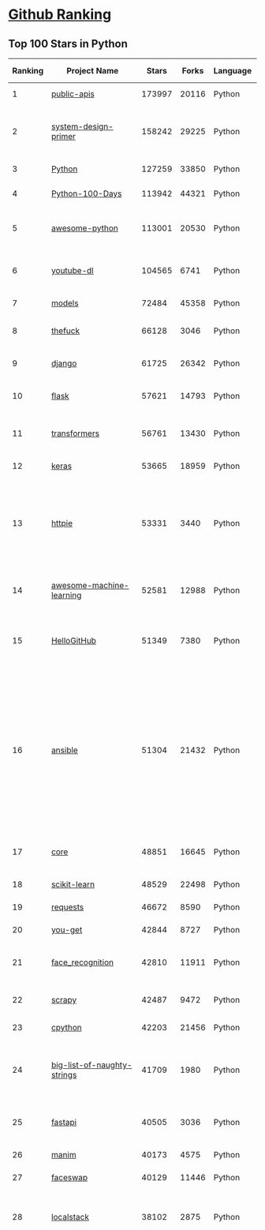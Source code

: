 [Github Ranking](../README.md)
==========

## Top 100 Stars in Python

| Ranking | Project Name | Stars | Forks | Language | Open Issues | Description | Last Commit |
| ------- | ------------ | ----- | ----- | -------- | ----------- | ----------- | ----------- |
| 1 | [public-apis](https://github.com/public-apis/public-apis) | 173997 | 20116 | Python | 5 | A collective list of free APIs | 2022-01-13T02:10:16Z |
| 2 | [system-design-primer](https://github.com/donnemartin/system-design-primer) | 158242 | 29225 | Python | 144 | Learn how to design large-scale systems. Prep for the system design interview.  Includes Anki flashcards. | 2021-12-30T22:40:31Z |
| 3 | [Python](https://github.com/TheAlgorithms/Python) | 127259 | 33850 | Python | 17 | All Algorithms implemented in Python | 2022-01-12T08:51:38Z |
| 4 | [Python-100-Days](https://github.com/jackfrued/Python-100-Days) | 113942 | 44321 | Python | 445 | Python - 100天从新手到大师 | 2022-01-11T09:12:34Z |
| 5 | [awesome-python](https://github.com/vinta/awesome-python) | 113001 | 20530 | Python | 10 | A curated list of awesome Python frameworks, libraries, software and resources | 2022-01-11T09:10:34Z |
| 6 | [youtube-dl](https://github.com/ytdl-org/youtube-dl) | 104565 | 6741 | Python | 4099 | Command-line program to download videos from YouTube.com and other video sites | 2022-01-13T00:40:44Z |
| 7 | [models](https://github.com/tensorflow/models) | 72484 | 45358 | Python | 1130 | Models and examples built with TensorFlow | 2022-01-13T02:04:13Z |
| 8 | [thefuck](https://github.com/nvbn/thefuck) | 66128 | 3046 | Python | 188 | Magnificent app which corrects your previous console command. | 2022-01-05T10:00:27Z |
| 9 | [django](https://github.com/django/django) | 61725 | 26342 | Python | 0 | The Web framework for perfectionists with deadlines. | 2022-01-13T04:35:17Z |
| 10 | [flask](https://github.com/pallets/flask) | 57621 | 14793 | Python | 20 | The Python micro framework for building web applications. | 2022-01-12T10:48:56Z |
| 11 | [transformers](https://github.com/huggingface/transformers) | 56761 | 13430 | Python | 319 | 🤗 Transformers: State-of-the-art Machine Learning for Pytorch, TensorFlow, and JAX. | 2022-01-13T05:03:29Z |
| 12 | [keras](https://github.com/keras-team/keras) | 53665 | 18959 | Python | 207 | Deep Learning for humans | 2022-01-13T03:27:27Z |
| 13 | [httpie](https://github.com/httpie/httpie) | 53331 | 3440 | Python | 96 | As easy as /aitch-tee-tee-pie/ 🥧 Modern, user-friendly command-line HTTP client for the API era. JSON support, colors, sessions, downloads, plugins & more. https://twitter.com/httpie | 2022-01-12T17:37:26Z |
| 14 | [awesome-machine-learning](https://github.com/josephmisiti/awesome-machine-learning) | 52581 | 12988 | Python | 0 | A curated list of awesome Machine Learning frameworks, libraries and software. | 2022-01-11T00:31:21Z |
| 15 | [HelloGitHub](https://github.com/521xueweihan/HelloGitHub) | 51349 | 7380 | Python | 18 | :octocat: 分享 GitHub 上有趣、入门级的开源项目。Share interesting, entry-level open source projects on GitHub. | 2021-12-28T00:32:28Z |
| 16 | [ansible](https://github.com/ansible/ansible) | 51304 | 21432 | Python | 1068 | Ansible is a radically simple IT automation platform that makes your applications and systems easier to deploy and maintain. Automate everything from code deployment to network configuration to cloud management, in a language that approaches plain English, using SSH, with no agents to install on remote systems. https://docs.ansible.com. | 2022-01-13T00:50:18Z |
| 17 | [core](https://github.com/home-assistant/core) | 48851 | 16645 | Python | 1096 | :house_with_garden: Open source home automation that puts local control and privacy first. | 2022-01-13T04:53:52Z |
| 18 | [scikit-learn](https://github.com/scikit-learn/scikit-learn) | 48529 | 22498 | Python | 1683 | scikit-learn: machine learning in Python | 2022-01-13T03:53:30Z |
| 19 | [requests](https://github.com/psf/requests) | 46672 | 8590 | Python | 167 | A simple, yet elegant, HTTP library. | 2022-01-11T17:42:00Z |
| 20 | [you-get](https://github.com/soimort/you-get) | 42844 | 8727 | Python | 0 | :arrow_double_down: Dumb downloader that scrapes the web | 2022-01-07T02:47:41Z |
| 21 | [face_recognition](https://github.com/ageitgey/face_recognition) | 42810 | 11911 | Python | 644 | The world's simplest facial recognition api for Python and the command line | 2021-12-04T17:06:24Z |
| 22 | [scrapy](https://github.com/scrapy/scrapy) | 42487 | 9472 | Python | 493 | Scrapy, a fast high-level web crawling & scraping framework for Python. | 2022-01-11T14:21:34Z |
| 23 | [cpython](https://github.com/python/cpython) | 42203 | 21456 | Python | 0 | The Python programming language | 2022-01-13T04:10:46Z |
| 24 | [big-list-of-naughty-strings](https://github.com/minimaxir/big-list-of-naughty-strings) | 41709 | 1980 | Python | 54 | The Big List of Naughty Strings is a list of strings which have a high probability of causing issues when used as user-input data. | 2021-08-17T00:23:33Z |
| 25 | [fastapi](https://github.com/tiangolo/fastapi) | 40505 | 3036 | Python | 875 | FastAPI framework, high performance, easy to learn, fast to code, ready for production | 2022-01-13T03:00:11Z |
| 26 | [manim](https://github.com/3b1b/manim) | 40173 | 4575 | Python | 314 | Animation engine for explanatory math videos | 2022-01-10T23:07:44Z |
| 27 | [faceswap](https://github.com/deepfakes/faceswap) | 40129 | 11446 | Python | 17 | Deepfakes Software For All | 2021-12-05T19:25:45Z |
| 28 | [localstack](https://github.com/localstack/localstack) | 38102 | 2875 | Python | 301 | 💻  A fully functional local AWS cloud stack. Develop and test your cloud & Serverless apps offline! | 2022-01-13T00:16:32Z |
| 29 | [funNLP](https://github.com/fighting41love/funNLP) | 36010 | 10423 | Python | 16 | 中英文敏感词、语言检测、中外手机/电话归属地/运营商查询、名字推断性别、手机号抽取、身份证抽取、邮箱抽取、中日文人名库、中文缩写库、拆字词典、词汇情感值、停用词、反动词表、暴恐词表、繁简体转换、英文模拟中文发音、汪峰歌词生成器、职业名称词库、同义词库、反义词库、否定词库、汽车品牌词库、汽车零件词库、连续英文切割、各种中文词向量、公司名字大全、古诗词库、IT词库、财经词库、成语词库、地名词库、历史名人词库、诗词词库、医学词库、饮食词库、法律词库、汽车词库、动物词库、中文聊天语料、中文谣言数据、百度中文问答数据集、句子相似度匹配算法集合、bert资源、文本生成&摘要相关工具、cocoNLP信息抽取工具、国内电话号码正则匹配、清华大学XLORE:中英文跨语言百科知识图谱、清华大学人工智能技术系列报告、自然语言生成、NLU太难了系列、自动对联数据及机器人、用户名黑名单列表、罪名法务名词及分类模型、微信公众号语料、cs224n深度学习自然语言处理课程、中文手写汉字识别、中文自然语言处理 语料/数据集、变量命名神器、分词语料库+代码、任务型对话英文数据集、ASR 语音数据集 + 基于深度学习的中文语音识别系统、笑声检测器、Microsoft多语言数字/单位/如日期时间识别包、中华新华字典数据库及api(包括常用歇后语、成语、词语和汉字)、文档图谱自动生成、SpaCy 中文模型、Common Voice语音识别数据集新版、神经网络关系抽取、基于bert的命名实体识别、关键词(Keyphrase)抽取包pke、基于医疗领域知识图谱的问答系统、基于依存句法与语义角色标注的事件三元组抽取、依存句法分析4万句高质量标注数据、cnocr：用来做中文OCR的Python3包、中文人物关系知识图谱项目、中文nlp竞赛项目及代码汇总、中文字符数据、speech-aligner: 从“人声语音”及其“语言文本”产生音素级别时间对齐标注的工具、AmpliGraph: 知识图谱表示学习(Python)库：知识图谱概念链接预测、Scattertext 文本可视化(python)、语言/知识表示工具：BERT & ERNIE、中文对比英文自然语言处理NLP的区别综述、Synonyms中文近义词工具包、HarvestText领域自适应文本挖掘工具（新词发现-情感分析-实体链接等）、word2word：(Python)方便易用的多语言词-词对集：62种语言/3,564个多语言对、语音识别语料生成工具：从具有音频/字幕的在线视频创建自动语音识别(ASR)语料库、构建医疗实体识别的模型（包含词典和语料标注）、单文档非监督的关键词抽取、Kashgari中使用gpt-2语言模型、开源的金融投资数据提取工具、文本自动摘要库TextTeaser: 仅支持英文、人民日报语料处理工具集、一些关于自然语言的基本模型、基于14W歌曲知识库的问答尝试--功能包括歌词接龙and已知歌词找歌曲以及歌曲歌手歌词三角关系的问答、基于Siamese bilstm模型的相似句子判定模型并提供训练数据集和测试数据集、用Transformer编解码模型实现的根据Hacker News文章标题自动生成评论、用BERT进行序列标记和文本分类的模板代码、LitBank：NLP数据集——支持自然语言处理和计算人文学科任务的100部带标记英文小说语料、百度开源的基准信息抽取系统、虚假新闻数据集、Facebook: LAMA语言模型分析，提供Transformer-XL/BERT/ELMo/GPT预训练语言模型的统一访问接口、CommonsenseQA：面向常识的英文QA挑战、中文知识图谱资料、数据及工具、各大公司内部里大牛分享的技术文档 PDF 或者 PPT、自然语言生成SQL语句（英文）、中文NLP数据增强（EDA）工具、英文NLP数据增强工具 、基于医药知识图谱的智能问答系统、京东商品知识图谱、基于mongodb存储的军事领域知识图谱问答项目、基于远监督的中文关系抽取、语音情感分析、中文ULMFiT-情感分析-文本分类-语料及模型、一个拍照做题程序、世界各国大规模人名库、一个利用有趣中文语料库 qingyun 训练出来的中文聊天机器人、中文聊天机器人seqGAN、省市区镇行政区划数据带拼音标注、教育行业新闻语料库包含自动文摘功能、开放了对话机器人-知识图谱-语义理解-自然语言处理工具及数据、中文知识图谱：基于百度百科中文页面-抽取三元组信息-构建中文知识图谱、masr: 中文语音识别-提供预训练模型-高识别率、Python音频数据增广库、中文全词覆盖BERT及两份阅读理解数据、ConvLab：开源多域端到端对话系统平台、中文自然语言处理数据集、基于最新版本rasa搭建的对话系统、基于TensorFlow和BERT的管道式实体及关系抽取、一个小型的证券知识图谱/知识库、复盘所有NLP比赛的TOP方案、OpenCLaP：多领域开源中文预训练语言模型仓库、UER：基于不同语料+编码器+目标任务的中文预训练模型仓库、中文自然语言处理向量合集、基于金融-司法领域(兼有闲聊性质)的聊天机器人、g2pC：基于上下文的汉语读音自动标记模块、Zincbase 知识图谱构建工具包、诗歌质量评价/细粒度情感诗歌语料库、快速转化「中文数字」和「阿拉伯数字」、百度知道问答语料库、基于知识图谱的问答系统、jieba_fast 加速版的jieba、正则表达式教程、中文阅读理解数据集、基于BERT等最新语言模型的抽取式摘要提取、Python利用深度学习进行文本摘要的综合指南、知识图谱深度学习相关资料整理、维基大规模平行文本语料、StanfordNLP 0.2.0：纯Python版自然语言处理包、NeuralNLP-NeuralClassifier：腾讯开源深度学习文本分类工具、端到端的封闭域对话系统、中文命名实体识别：NeuroNER vs. BertNER、新闻事件线索抽取、2019年百度的三元组抽取比赛：“科学空间队”源码、基于依存句法的开放域文本知识三元组抽取和知识库构建、中文的GPT2训练代码、ML-NLP - 机器学习(Machine Learning)NLP面试中常考到的知识点和代码实现、nlp4han:中文自然语言处理工具集(断句/分词/词性标注/组块/句法分析/语义分析/NER/N元语法/HMM/代词消解/情感分析/拼写检查、XLM：Facebook的跨语言预训练语言模型、用基于BERT的微调和特征提取方法来进行知识图谱百度百科人物词条属性抽取、中文自然语言处理相关的开放任务-数据集-当前最佳结果、CoupletAI - 基于CNN+Bi-LSTM+Attention 的自动对对联系统、抽象知识图谱、MiningZhiDaoQACorpus - 580万百度知道问答数据挖掘项目、brat rapid annotation tool: 序列标注工具、大规模中文知识图谱数据：1.4亿实体、数据增强在机器翻译及其他nlp任务中的应用及效果、allennlp阅读理解:支持多种数据和模型、PDF表格数据提取工具 、 Graphbrain：AI开源软件库和科研工具，目的是促进自动意义提取和文本理解以及知识的探索和推断、简历自动筛选系统、基于命名实体识别的简历自动摘要、中文语言理解测评基准，包括代表性的数据集&基准模型&语料库&排行榜、树洞 OCR 文字识别 、从包含表格的扫描图片中识别表格和文字、语声迁移、Python口语自然语言处理工具集(英文)、 similarity：相似度计算工具包，java编写、海量中文预训练ALBERT模型 、Transformers 2.0 、基于大规模音频数据集Audioset的音频增强 、Poplar：网页版自然语言标注工具、图片文字去除，可用于漫画翻译 、186种语言的数字叫法库、Amazon发布基于知识的人-人开放领域对话数据集 、中文文本纠错模块代码、繁简体转换 、 Python实现的多种文本可读性评价指标、类似于人名/地名/组织机构名的命名体识别数据集 、东南大学《知识图谱》研究生课程(资料)、. 英文拼写检查库 、 wwsearch是企业微信后台自研的全文检索引擎、CHAMELEON：深度学习新闻推荐系统元架构 、 8篇论文梳理BERT相关模型进展与反思、DocSearch：免费文档搜索引擎、 LIDA：轻量交互式对话标注工具 、aili - the fastest in-memory index in the East 东半球最快并发索引 、知识图谱车音工作项目、自然语言生成资源大全 、中日韩分词库mecab的Python接口库、中文文本摘要/关键词提取、汉字字符特征提取器 (featurizer)，提取汉字的特征（发音特征、字形特征）用做深度学习的特征、中文生成任务基准测评 、中文缩写数据集、中文任务基准测评 - 代表性的数据集-基准(预训练)模型-语料库-baseline-工具包-排行榜、PySS3：面向可解释AI的SS3文本分类器机器可视化工具 、中文NLP数据集列表、COPE - 格律诗编辑程序、doccano：基于网页的开源协同多语言文本标注工具 、PreNLP：自然语言预处理库、简单的简历解析器，用来从简历中提取关键信息、用于中文闲聊的GPT2模型：GPT2-chitchat、基于检索聊天机器人多轮响应选择相关资源列表(Leaderboards、Datasets、Papers)、(Colab)抽象文本摘要实现集锦(教程 、词语拼音数据、高效模糊搜索工具、NLP数据增广资源集、微软对话机器人框架 、 GitHub Typo Corpus：大规模GitHub多语言拼写错误/语法错误数据集、TextCluster：短文本聚类预处理模块 Short text cluster、面向语音识别的中文文本规范化、BLINK：最先进的实体链接库、BertPunc：基于BERT的最先进标点修复模型、Tokenizer：快速、可定制的文本词条化库、中文语言理解测评基准，包括代表性的数据集、基准(预训练)模型、语料库、排行榜、spaCy 医学文本挖掘与信息提取 、 NLP任务示例项目代码集、 python拼写检查库、chatbot-list - 行业内关于智能客服、聊天机器人的应用和架构、算法分享和介绍、语音质量评价指标(MOSNet, BSSEval, STOI, PESQ, SRMR)、 用138GB语料训练的法文RoBERTa预训练语言模型 、BERT-NER-Pytorch：三种不同模式的BERT中文NER实验、无道词典 - 有道词典的命令行版本，支持英汉互查和在线查询、2019年NLP亮点回顾、 Chinese medical dialogue data 中文医疗对话数据集 、最好的汉字数字(中文数字)-阿拉伯数字转换工具、 基于百科知识库的中文词语多词义/义项获取与特定句子词语语义消歧、awesome-nlp-sentiment-analysis - 情感分析、情绪原因识别、评价对象和评价词抽取、LineFlow：面向所有深度学习框架的NLP数据高效加载器、中文医学NLP公开资源整理 、MedQuAD：(英文)医学问答数据集、将自然语言数字串解析转换为整数和浮点数、Transfer Learning in Natural Language Processing (NLP) 、面向语音识别的中文/英文发音辞典、Tokenizers：注重性能与多功能性的最先进分词器、CLUENER 细粒度命名实体识别 Fine Grained Named Entity Recognition、 基于BERT的中文命名实体识别、中文谣言数据库、NLP数据集/基准任务大列表、nlp相关的一些论文及代码, 包括主题模型、词向量(Word Embedding)、命名实体识别(NER)、文本分类(Text Classificatin)、文本生成(Text Generation)、文本相似性(Text Similarity)计算等，涉及到各种与nlp相关的算法，基于keras和tensorflow 、Python文本挖掘/NLP实战示例、 Blackstone：面向非结构化法律文本的spaCy pipeline和NLP模型通过同义词替换实现文本“变脸” 、中文 预训练 ELECTREA 模型: 基于对抗学习 pretrain Chinese Model 、albert-chinese-ner - 用预训练语言模型ALBERT做中文NER 、基于GPT2的特定主题文本生成/文本增广、开源预训练语言模型合集、多语言句向量包、编码、标记和实现：一种可控高效的文本生成方法、 英文脏话大列表 、attnvis：GPT2、BERT等transformer语言模型注意力交互可视化、CoVoST：Facebook发布的多语种语音-文本翻译语料库，包括11种语言(法语、德语、荷兰语、俄语、西班牙语、意大利语、土耳其语、波斯语、瑞典语、蒙古语和中文)的语音、文字转录及英文译文、Jiagu自然语言处理工具 - 以BiLSTM等模型为基础，提供知识图谱关系抽取 中文分词 词性标注 命名实体识别 情感分析 新词发现 关键词 文本摘要 文本聚类等功能、用unet实现对文档表格的自动检测，表格重建、NLP事件提取文献资源列表 、 金融领域自然语言处理研究资源大列表、CLUEDatasetSearch - 中英文NLP数据集：搜索所有中文NLP数据集，附常用英文NLP数据集 、medical_NER - 中文医学知识图谱命名实体识别 、(哈佛)讲因果推理的免费书、知识图谱相关学习资料/数据集/工具资源大列表、Forte：灵活强大的自然语言处理pipeline工具集 、Python字符串相似性算法库、PyLaia：面向手写文档分析的深度学习工具包、TextFooler：针对文本分类/推理的对抗文本生成模块、Haystack：灵活、强大的可扩展问答(QA)框架、中文关键短语抽取工具 | 2021-08-20T05:49:28Z |
| 30 | [PayloadsAllTheThings](https://github.com/swisskyrepo/PayloadsAllTheThings) | 33490 | 9207 | Python | 0 | A list of useful payloads and bypass for Web Application Security and Pentest/CTF | 2022-01-05T21:23:13Z |
| 31 | [shadowsocks](https://github.com/shadowsocks/shadowsocks) | 33101 | 19429 | Python | 0 | None | 2021-02-28T20:39:55Z |
| 32 | [CppCoreGuidelines](https://github.com/isocpp/CppCoreGuidelines) | 32906 | 4480 | Python | 186 | The C++ Core Guidelines are a set of tried-and-true guidelines, rules, and best practices about coding in C++ | 2022-01-07T04:26:54Z |
| 33 | [Real-Time-Voice-Cloning](https://github.com/CorentinJ/Real-Time-Voice-Cloning) | 32703 | 5972 | Python | 18 | Clone a voice in 5 seconds to generate arbitrary speech in real-time | 2022-01-11T05:13:37Z |
| 34 | [AiLearning](https://github.com/apachecn/AiLearning) | 32544 | 10711 | Python | 2 | AiLearning: 机器学习 - MachineLearning - ML、深度学习 - DeepLearning - DL、自然语言处理 NLP | 2022-01-11T02:49:33Z |
| 35 | [pandas](https://github.com/pandas-dev/pandas) | 32295 | 13753 | Python | 3272 | Flexible and powerful data analysis / manipulation library for Python, providing labeled data structures similar to R data.frame objects, statistical functions, and much more | 2022-01-13T04:23:43Z |
| 36 | [rich](https://github.com/Textualize/rich) | 32205 | 1047 | Python | 21 | Rich is a Python library for rich text and beautiful formatting in the terminal. | 2022-01-12T15:27:56Z |
| 37 | [openpilot](https://github.com/commaai/openpilot) | 32064 | 5924 | Python | 111 | openpilot is an open source driver assistance system. openpilot performs the functions of Automated Lane Centering and Adaptive Cruise Control for over 150 supported car makes and models. | 2022-01-13T03:12:34Z |
| 38 | [Deep-Learning-Papers-Reading-Roadmap](https://github.com/floodsung/Deep-Learning-Papers-Reading-Roadmap) | 31547 | 6760 | Python | 43 | Deep Learning papers reading roadmap for anyone who are eager to learn this amazing tech! | 2022-01-05T17:21:36Z |
| 39 | [XX-Net](https://github.com/XX-net/XX-Net) | 31014 | 7810 | Python | 7743 | A proxy tool to bypass GFW. | 2022-01-10T03:46:43Z |
| 40 | [DeepFaceLab](https://github.com/iperov/DeepFaceLab) | 30726 | 6959 | Python | 377 | DeepFaceLab is the leading software for creating deepfakes. | 2022-01-10T08:50:03Z |
| 41 | [12306](https://github.com/testerSunshine/12306) | 30431 | 9454 | Python | 206 | 12306智能刷票，订票 | 2021-08-25T15:36:49Z |
| 42 | [bert](https://github.com/google-research/bert) | 30164 | 8463 | Python | 747 | TensorFlow code and pre-trained models for BERT | 2021-09-11T19:02:31Z |
| 43 | [python-patterns](https://github.com/faif/python-patterns) | 29991 | 6128 | Python | 12 | A collection of design patterns/idioms in Python | 2021-12-23T16:35:09Z |
| 44 | [sentry](https://github.com/getsentry/sentry) | 29878 | 3330 | Python | 303 | Sentry is cross-platform application monitoring, with a focus on error reporting. | 2022-01-13T04:17:00Z |
| 45 | [d2l-zh](https://github.com/d2l-ai/d2l-zh) | 29696 | 7006 | Python | 0 | 《动手学深度学习》：面向中文读者、能运行、可讨论。中英文版被55个国家的300所大学用于教学。 | 2022-01-12T03:39:38Z |
| 46 | [sherlock](https://github.com/sherlock-project/sherlock) | 28964 | 3199 | Python | 67 | 🔎 Hunt down social media accounts by username across social networks | 2022-01-12T21:50:41Z |
| 47 | [certbot](https://github.com/certbot/certbot) | 28601 | 3179 | Python | 534 | Certbot is EFF's tool to obtain certs from Let's Encrypt and (optionally) auto-enable HTTPS on your server.  It can also act as a client for any other CA that uses the ACME protocol. | 2022-01-13T00:36:59Z |
| 48 | [cheat.sh](https://github.com/chubin/cheat.sh) | 27982 | 1402 | Python | 83 | the only cheat sheet you need | 2022-01-01T18:55:43Z |
| 49 | [wtfpython](https://github.com/satwikkansal/wtfpython) | 27965 | 2350 | Python | 44 | What the f*ck Python? 😱 | 2021-12-23T07:21:30Z |
| 50 | [jieba](https://github.com/fxsjy/jieba) | 27709 | 6460 | Python | 583 | 结巴中文分词 | 2021-07-25T14:17:48Z |
| 51 | [python-cheatsheet](https://github.com/gto76/python-cheatsheet) | 27145 | 4959 | Python | 4 | Comprehensive Python Cheatsheet | 2022-01-05T13:13:38Z |
| 52 | [gym](https://github.com/openai/gym) | 26179 | 7507 | Python | 91 | A toolkit for developing and comparing reinforcement learning algorithms. | 2022-01-12T16:20:59Z |
| 53 | [mitmproxy](https://github.com/mitmproxy/mitmproxy) | 25701 | 3183 | Python | 243 | An interactive TLS-capable intercepting HTTP proxy for penetration testers and software developers. | 2022-01-12T19:30:55Z |
| 54 | [Detectron](https://github.com/facebookresearch/Detectron) | 24921 | 5417 | Python | 300 | FAIR's research platform for object detection research, implementing popular algorithms like Mask R-CNN and RetinaNet. | 2021-08-30T20:51:37Z |
| 55 | [HanLP](https://github.com/hankcs/HanLP) | 24831 | 6615 | Python | 3 | 中文分词 词性标注 命名实体识别 依存句法分析 成分句法分析 语义依存分析 语义角色标注 指代消解 风格转换 语义相似度 新词发现 关键词短语提取 自动摘要 文本分类聚类 拼音简繁转换 自然语言处理 | 2022-01-12T16:11:19Z |
| 56 | [Python](https://github.com/geekcomputers/Python) | 24476 | 10615 | Python | 142 | My Python Examples | 2022-01-11T06:50:57Z |
| 57 | [airflow](https://github.com/apache/airflow) | 24363 | 9844 | Python | 780 | Apache Airflow - A platform to programmatically author, schedule, and monitor workflows | 2022-01-13T03:21:27Z |
| 58 | [black](https://github.com/psf/black) | 24272 | 1552 | Python | 342 | The uncompromising Python code formatter | 2022-01-13T03:40:02Z |
| 59 | [linux-insides](https://github.com/0xAX/linux-insides) | 24072 | 2809 | Python | 41 | A little bit about a linux kernel | 2021-12-25T10:40:16Z |
| 60 | [YouCompleteMe](https://github.com/ycm-core/YouCompleteMe) | 23591 | 2747 | Python | 28 | A code-completion engine for Vim | 2022-01-11T18:21:38Z |

